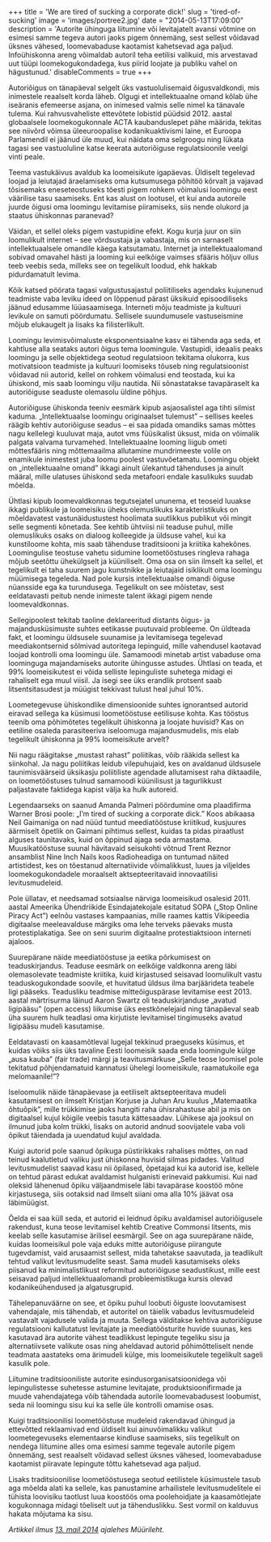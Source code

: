 +++
title = 'We are tired of sucking a corporate dick!'
slug = 'tired-of-sucking'
image = 'images/portree2.jpg'
date = "2014-05-13T17:09:00"
description = 'Autorite ühinguga liitumine või levitajatelt avansi võtmine on esimesi samme tegeva autori jaoks pigem õnnemäng, sest sellest võidavad üksnes vähesed, loomevabaduse kaotamist kahetsevad aga paljud. Infoühiskonna areng võimaldab autoril teha eetilisi valikuid, mis arvestavad uut tüüpi loomekogukondadega, kus piirid loojate ja publiku vahel on hägustunud.'
disableComments = true
+++

Autoriõigus on tänapäeval selgelt üks vastuolulisemaid õigusvaldkondi, mis inimestele reaalselt korda läheb. Olgugi et intellektuaalne omand kõlab ühe iseäranis efemeerse asjana, on inimesed valmis selle nimel ka tänavale tulema. Kui rahvusvaheliste ettevõtete lobistid püüdsid 2012. aastal globaalsele loomekogukonnale ACTA kaubanduslepet pähe määrida, tekitas see niivõrd võimsa üleeuroopalise kodanikuaktivismi laine, et Euroopa Parlamendil ei jäänud üle muud, kui näidata oma selgroogu ning lükata tagasi see vastuoluline katse keerata autoriõiguse regulatsioonile veelgi vinti peale.

Teema vastukäivus avaldub ka loomeisikute igapäevas. Üldiselt tegelevad loojad ja leiutajad äraelamiseks oma kutsumusega põhitöö kõrvalt ja vajavad tõsisemaks eneseteostuseks tõesti pigem rohkem võimalusi loomingu eest väärilise tasu saamiseks. Ent kas alust on lootusel, et kui anda autoreile juurde õigusi oma loomingu levitamise piiramiseks, siis nende olukord ja staatus ühiskonnas paranevad?

Väidan, et sellel oleks pigem vastupidine efekt. Kogu kurja juur on siin loomulikult internet – see võrdsustaja ja vabastaja, mis on sarnaselt intellektuaalsele omandile käega katsutamatu. Internet ja intellektuaalomand sobivad omavahel hästi ja looming kui eelkõige vaimses sfääris hõljuv ollus teeb veebis seda, milleks see on tegelikult loodud, ehk hakkab pidurdamatult levima.

Kõik katsed pöörata tagasi valgustusajastul poliitiliseks agendaks kujunenud teadmiste vaba leviku ideed on lõppenud pärast üksikuid episoodiliseks jäänud edusamme lüüasaamisega. Interneti mõju teadmiste ja kultuuri levikule on samuti pöördumatu. Sellisele suundumusele vastuseismine mõjub elukaugelt ja lisaks ka filisterlikult.

Loomingu levimisvõimaluste eksponentsiaalne kasv ei tähenda aga seda, et kahtluse alla seataks autori õigus tema loomingule. Vastupidi, ideaalis peaks loomingu ja selle objektidega seotud regulatsioon tekitama olukorra, kus motivatsioon teadmiste ja kultuuri loomiseks tõuseb ning regulatsioonist võidavad nii autorid, kellel on rohkem võimalusi end teostada, kui ka ühiskond, mis saab loomingu vilju nautida. Nii sõnastatakse tavapäraselt ka autoriõiguse seaduste olemasolu üldine põhjus.

Autoriõiguse ühiskonda teeniv eesmärk kipub asjaosalistel aga tihti silmist kaduma. „Intellektuaalse loomingu originaalset tulemust” – sellises keeles räägib kehtiv autoriõiguse seadus – ei saa pidada omandiks samas mõttes nagu kellelegi kuuluvat maja, autot vms füüsikalist üksust, mida on võimalik palgata valvama turvamehed. Intellektuaalne looming liigub ometi mõttesfääris ning mõttemaailma allutamine mundrimeeste volile on enamikule inimestest juba loomu poolest vastuvõetamatu. Loomingu objekt on „intellektuaalne omand” ikkagi ainult ülekantud tähenduses ja ainult määral, mille ulatuses ühiskond seda metafoori endale kasulikuks suudab mõelda.

Ühtlasi kipub loomevaldkonnas tegutsejatel ununema, et teoseid luuakse ikkagi publikule ja loomeisiku üheks olemuslikuks karakteristikuks on mõeldavatest vastunäidustustest hoolimata suutlikkus publikut või mingit selle segmenti kõnetada. See kehtib ühtviisi nii teaduse puhul, mille olemuslikuks osaks on dialoog kolleegide ja üldsuse vahel, kui ka kunstiloome kohta, mis saab tähenduse traditsiooni ja kriitika kahekõnes.
Loomingulise teostuse vahetu sidumine loometööstuses ringleva rahaga mõjub seetõttu ühekülgselt ja küüniliselt. Oma osa on siin ilmselt ka sellel, et tegelikult ei taha suurem jagu kunstnikke ja leiutajaid isiklikult oma loomingu müümisega tegeleda. Nad pole kursis intellektuaalse omandi õiguse nüansside ega ka turundusega. Tegelikult on see mõistetav, sest eeldatavasti peitub nende inimeste talent ikkagi pigem nende loomevaldkonnas.

Sellegipoolest tekitab taoline deklareeritud distants õigus- ja majandusküsimuste suhtes eetikasse puutuvaid probleeme.
On üldteada fakt, et loomingu üldsusele suunamise ja levitamisega tegelevad meediakontsernid sõlmivad autoritega lepinguid, mille vahendusel kaotavad loojad kontrolli oma loomingu üle. Samamoodi minetab artist vabaduse oma loominguga majandamiseks autorite ühingusse astudes. Ühtlasi on teada, et 99% loomeisikutest ei võida selliste lepinguliste suhetega midagi ei rahaliselt ega muul viisil. Ja isegi see üks erandlik protsent saab litsentsitasudest ja müügist tekkivast tulust heal juhul 10%.

Loometegevuse ühiskondlike dimensioonide suhtes ignorantsed autorid eiravad sellega ka küsimusi loometööstuse eetilisuse kohta. Kas tööstus teenib oma põhimõtetes tegelikult ühiskonna ja loojate huvisid? Kas on eetiline osaleda parasiteeriva iseloomuga majandusmudelis, mis elab tegelikult ühiskonna ja 99% loomeisikute arvelt?

Nii nagu räägitakse „mustast rahast” poliitikas, võib rääkida sellest ka siinkohal. Ja nagu poliitikas leidub vilepuhujaid, kes on avaldanud üldsusele taunimisväärseid üksikasju poliitiliste agendade allutamisest raha diktaadile, on loometööstuses tulnud samamoodi küünilisust ja tagurlikkust paljastavate faktidega kapist välja ka hulk autoreid.

Legendaarseks on saanud Amanda Palmeri pöördumine oma plaadifirma Warner Brosi poole: „I’m tired of sucking a corporate dick.” Koos abikaasa Neil Gaimaniga on nad nüüd tuntud meediatööstuse kriitikud, kusjuures äärmiselt õpetlik on Gaimani pihtimus sellest, kuidas ta pidas piraatlust alguses taunitavaks, kuid on õppinud ajaga seda armastama. Muusikatööstuse suunal hävitavaid seisukohti võtnud Trent Reznor ansamblist Nine Inch Nails koos Radioheadiga on tuntumad näited artistidest, kes on tõestanud alternatiivide võimalikkust, luues ja viljeldes loomekogukondadele moraalselt aktsepteeritavaid innovaatilisi levitusmudeleid.

Pole üllatav, et needsamad sotsiaalse närviga loomeisikud osalesid 2011. aastal Ameerika Ühendriikide Esindajatekojale esitatud SOPA („Stop Online Piracy Act”) eelnõu vastases kampaanias, mille raames kattis Vikipeedia digitaalse meeleavalduse märgiks oma lehe terveks päevaks musta protestiplakatiga. See on seni suurim digitaalne protestiaktsioon interneti ajaloos.

Suurepärane näide meediatööstuse ja eetika põrkumisest on teaduskirjandus. Teaduse eesmärk on eelkõige valdkonna areng läbi olemasolevate teadmiste kriitika, kuid kirjastused seisavad loomulikult vastu teaduskogukondade soovile, et huvitatud üldsus ilma barjäärideta teabele ligi pääseks. Teadusliku teadmise mitteõiguspärase levitamise eest 2013. aastal märtrisurma läinud Aaron Swartz oli teaduskirjanduse „avatud ligipääsu” (open access) liikumise üks eestkõnelejaid ning tänapäeval seab üha suurem hulk teadlasi oma kirjutiste levitamisel tingimuseks avatud ligipääsu mudeli kasutamise.

Eeldatavasti on kaasamõtleval lugejal tekkinud praeguseks küsimus, et kuidas võiks siis üks tavaline Eesti loomeisik saada enda loomingule külge „ausa kauba” (fair trade) märgi ja teavitusmärkuse „Selle teose loomisel pole tekitatud põhjendamatuid kannatusi ühelegi loomeisikule, raamatukoile ega melomaanile!”?

Iseloomulik näide tänapäevase ja eetiliselt aktsepteeritava mudeli kasutamisest on ilmselt Kristjan Korjuse ja Juhan Aru kuulus „Matemaatika õhtuõpik”, mille trükkimise jaoks hangiti raha ühisrahastuse abil ja mis on digitaalsel kujul kõigile veebis tasuta kättesaadav. Lühikese aja jooksul on ilmunud juba kolm trükki, lisaks on autorid andnud soovijatele vaba voli õpikut täiendada ja uuendatud kujul avaldada.

Kuigi autorid pole saanud õpikuga püstirikkaks rahalises mõttes, on nad teinud kaalutletud valiku just ühiskonna huvisid silmas pidades. Valitud levitusmudelist saavad kasu nii õpilased, õpetajad kui ka autorid ise, kellele on tehtud pärast edukat avaldamist hulganisti erinevaid pakkumisi. Kui nad oleksid lähenenud õpiku väljaandmisele läbi tavapärase koostöö mõne kirjastusega, siis ootaksid nad ilmselt siiani oma alla 10% jäävat osa läbimüügist.

Öelda ei saa küll seda, et autorid ei leidnud õpiku avaldamisel autoriõigusele rakendust, kuna teose levitamisel kehtib Creative Commonsi litsents, mis keelab selle kasutamise ärilisel eesmärgil. See on aga suurepärane näide, kuidas loomeisikul pole vaja eduks mitte autoriõiguse piirangute tugevdamist, vaid arusaamist sellest, mida tahetakse saavutada, ja teadlikult tehtud valikut levitusmudelite seast. Sama mudeli kasutamiseks oleks piisanud ka minimalistlikust reformitud autoriõiguse seadustikust, mille eest seisavad paljud intellektuaalomandi probleemistikuga kursis olevad kodanikeühendused ja algatusgrupid.

Tähelepanuväärne on see, et õpiku puhul loobuti õiguste loovutamisest vahendajale, mis tähendab, et autoritel on täielik vabadus levitusmudeleid vastavalt vajadusele valida ja muuta. Sellega välditakse kehtiva autoriõiguse regulatsiooni kallutatust levitajate ja meediatöösturite huvide suunas, kes kasutavad ära autorite vähest teadlikkust lepingute tegeliku sisu ja alternatiivsete valikute osas ning aheldavad autorid põhimõtteliselt nende teadmata aastateks oma ärimudeli külge, mis loomeisikutele tegelikult sageli kasulik pole.

Liitumine traditsiooniliste autorite esindusorganisatsioonidega või lepingulistesse suhetesse astumine levitajate, produktsioonifirmade ja muude vahendajatega võib tähendada autorile loomevabadusest loobumist, seda nii loomingu sisu kui ka selle üle kontrolli omamise osas.

Kuigi traditsioonilisi loometööstuse mudeleid rakendavad ühingud ja ettevõtted reklaamivad end üldiselt kui ainuvõimalikku valikut loometegevuseks elementaarse kindluse saamiseks, siis tegelikult on nendega liitumine alles oma esimesi samme tegevale autorile pigem õnnemäng, sest reaalselt võidavad sellest üksnes vähesed, loomevabaduse kaotamist piiravate lepingute tõttu kahetsevad aga paljud.

Lisaks traditsioonilise loometööstusega seotud eetilistele küsimustele tasub aga mõelda alati ka sellele, kas panustamine arhailistele levitusmudelitele ei tühista loovisiku taotlust luua koostöös oma poolehoidjate ja kaasamõtlejate kogukonnaga midagi tõeliselt uut ja tähenduslikku. Sest vormil on kalduvus hakata mõjutama ka sisu.

_Artikkel ilmus [13. mail 2014](https://www.muurileht.ee/we-are-tired-of-sucking-a-corporate-dick/) ajalehes Müürileht._
